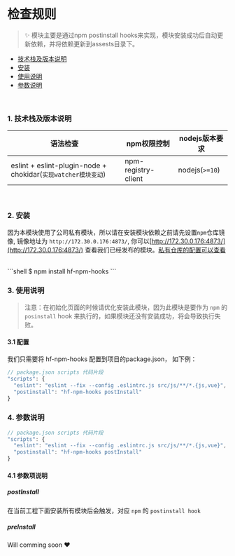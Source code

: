 #  检查规则

> ✨ 模块主要是通过npm postinstall hooks来实现，模块安装成功后自动更新依赖，并将依赖更新到assests目录下。

- [技术栈及版本说明](#chapter-1)
- [安装](#chapter-2)
- [使用说明](#chapter-3)
- [参数说明](#chapter-4)


<br/>

### 1. 技术栈及版本说明 <a id="chapter-1" name="chapter-1"></a>

  语法检查 | npm权限控制 | nodejs版本要求 |
------------- | ------------- | ------------- |
eslint + eslint-plugin-node + chokidar(`实现watcher模块变动`) | npm-registry-client | nodejs(`>=10`) |

<br/>

### 2. 安装 <a id="chapter-2" name="chapter-2"></a>

因为本模块使用了公司私有模块，所以请在安装模块依赖之前请先设置`npm`仓库镜像, 镜像地址为 `http://172.30.0.176:4873/`, 你可以[http://172.30.0.176:4873/](http://172.30.0.176:4873/) 查看我们已经发布的模块。[私有仓库的配置可以查看](http://175.102.179.36:9011/front-end-base/hf-vue-h5/blob/master/README.md#chapter-2)

<br/>
```shell
$ npm install hf-npm-hooks
```

### 3. 使用说明 <a id="chapter-3" name="chapter-3"></a>

> 注意：在初始化页面的时候请优化安装此模块，因为此模块是要作为 `npm` 的 `posinstall` hook 来执行的，如果模块还没有安装成功，将会导致执行失败。

#### 3.1 配置

我们只需要将 hf-npm-hooks 配置到项目的package.json， 如下例：

```javascript
// package.json scripts 代码片段
"scripts": {
  "eslint": "eslint --fix --config .eslintrc.js src/js/**/*.{js,vue}",
  "postinstall": "hf-npm-hooks postInstall"
}
```
### 4. 参数说明 <a id="chapter-4" name="chapter-4"></a>

```javascript
// package.json scripts 代码片段
"scripts": {
  "eslint": "eslint --fix --config .eslintrc.js src/js/**/*.{js,vue}",
  "postinstall": "hf-npm-hooks postInstall"
}
```

#### 4.1 参数项说明

##### postInstall

在当前工程下面安装所有模块后会触发，对应 `npm` 的 `postinstall hook`


##### preInstall
Will comming soon ❤️
